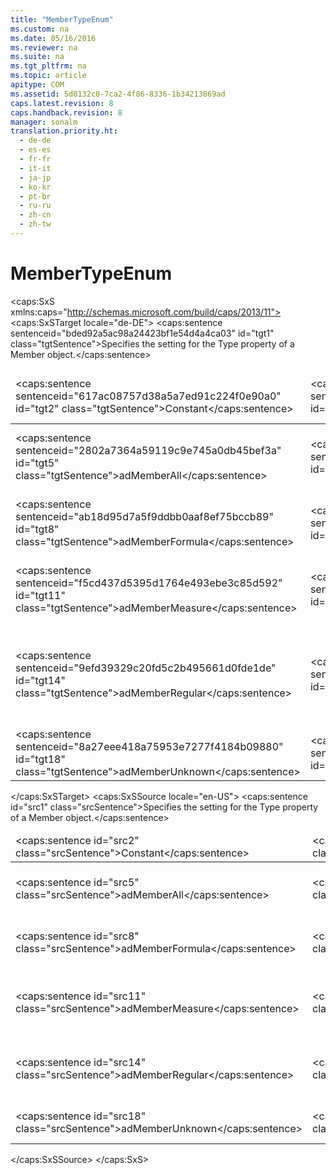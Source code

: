 ```yaml
---
title: "MemberTypeEnum"
ms.custom: na
ms.date: 05/16/2016
ms.reviewer: na
ms.suite: na
ms.tgt_pltfrm: na
ms.topic: article
apitype: COM
ms.assetid: 5d8132c0-7ca2-4f86-8336-1b34213869ad
caps.latest.revision: 8
caps.handback.revision: 8
manager: sonalm
translation.priority.ht: 
  - de-de
  - es-es
  - fr-fr
  - it-it
  - ja-jp
  - ko-kr
  - pt-br
  - ru-ru
  - zh-cn
  - zh-tw
---
```

# MemberTypeEnum
<?xml version="1.0" encoding="utf-8"?>
<caps:SxS xmlns:caps="http://schemas.microsoft.com/build/caps/2013/11">
  <caps:SxSTarget locale="de-DE">
    <developerReferenceWithoutSyntaxDocument xsi:schemaLocation="http://ddue.schemas.microsoft.com/authoring/2003/5 http://dduestorage.blob.core.windows.net/ddueschema/developer.xsd" xmlns="http://ddue.schemas.microsoft.com/authoring/2003/5" xmlns:xlink="http://www.w3.org/1999/xlink" xmlns:xsi="http://www.w3.org/2001/XMLSchema-instance">
      <introduction>
        <para>
          <caps:sentence sentenceid="bded92a5ac98a24423bf1e54d4a4ca03" id="tgt1" class="tgtSentence">Specifies the setting for the <legacyLink xlink:href="34698910-64b9-41d8-8531-9de12f2b1e32">Type</legacyLink> property of a <legacyLink xlink:href="3dedf755-0741-4c3f-8b4e-bff8ff8809c8">Member</legacyLink> object.</caps:sentence>
        </para>
      </introduction>
      <section>
        <content>
          <table>
            <thead>
              <tr>
                <TD>
                  <para>
                    <caps:sentence sentenceid="617ac08757d38a5a7ed91c224f0e90a0" id="tgt2" class="tgtSentence">Constant</caps:sentence>
                  </para>
                </TD>
                <TD>
                  <para>
                    <caps:sentence sentenceid="2063c1608d6e0baf80249c42e2be5804" id="tgt3" class="tgtSentence">Value</caps:sentence>
                  </para>
                </TD>
                <TD>
                  <para>
                    <caps:sentence sentenceid="67daf92c833c41c95db874e18fcb2786" id="tgt4" class="tgtSentence">Description</caps:sentence>
                  </para>
                </TD>
              </tr>
            </thead>
            <tbody>
              <tr>
                <TD>
                  <para>
                    <legacyBold>
                      <caps:sentence sentenceid="2802a7364a59119c9e745a0db45bef3a" id="tgt5" class="tgtSentence">adMemberAll</caps:sentence>
                    </legacyBold>
                  </para>
                </TD>
                <TD>
                  <para>
                    <caps:sentence sentenceid="a87ff679a2f3e71d9181a67b7542122c" id="tgt6" class="tgtSentence">4</caps:sentence>
                  </para>
                </TD>
                <TD>
                  <para>
                    <caps:sentence sentenceid="4a42b2d19f52f0b1ec02084314ec5cdb" id="tgt7" class="tgtSentence">Indicates that the <legacyBold>Member</legacyBold> object represents all members of the level.</caps:sentence>
                  </para>
                </TD>
              </tr>
              <tr>
                <TD>
                  <para>
                    <legacyBold>
                      <caps:sentence sentenceid="ab18d95d7a5f9ddbb0aaf8ef75bccb89" id="tgt8" class="tgtSentence">adMemberFormula</caps:sentence>
                    </legacyBold>
                  </para>
                </TD>
                <TD>
                  <para>
                    <caps:sentence sentenceid="eccbc87e4b5ce2fe28308fd9f2a7baf3" id="tgt9" class="tgtSentence">3</caps:sentence>
                  </para>
                </TD>
                <TD>
                  <para>
                    <caps:sentence sentenceid="261ef3e13072fbe85952a51a23f45964" id="tgt10" class="tgtSentence">Indicates that the <legacyBold>Member</legacyBold> object is calculated using a formula expression.</caps:sentence>
                  </para>
                </TD>
              </tr>
              <tr>
                <TD>
                  <para>
                    <legacyBold>
                      <caps:sentence sentenceid="f5cd437d5395d1764e493ebe3c85d592" id="tgt11" class="tgtSentence">adMemberMeasure</caps:sentence>
                    </legacyBold>
                  </para>
                </TD>
                <TD>
                  <para>
                    <caps:sentence sentenceid="c81e728d9d4c2f636f067f89cc14862c" id="tgt12" class="tgtSentence">2</caps:sentence>
                  </para>
                </TD>
                <TD>
                  <para>
                    <caps:sentence sentenceid="892a85c4c5d619a7596cfe62a924fdb0" id="tgt13" class="tgtSentence">Indicates that the <legacyBold>Member</legacyBold> object belongs to the Measures dimension and represents a quantitative attribute.</caps:sentence>
                  </para>
                </TD>
              </tr>
              <tr>
                <TD>
                  <para>
                    <legacyBold>
                      <caps:sentence sentenceid="9efd39329c20fd5c2b495661d0fde1de" id="tgt14" class="tgtSentence">adMemberRegular</caps:sentence>
                    </legacyBold>
                  </para>
                </TD>
                <TD>
                  <para>
                    <caps:sentence sentenceid="c4ca4238a0b923820dcc509a6f75849b" id="tgt15" class="tgtSentence">1</caps:sentence>
                  </para>
                </TD>
                <TD>
                  <para>
                    <caps:sentence sentenceid="f2519f5b2ce0ab7912c13b0af6ebf9f2" id="tgt16" class="tgtSentence">Default.</caps:sentence>
                    <caps:sentence sentenceid="8f9b50d93292dbb0789df8bb9458aa67" id="tgt17" class="tgtSentence"> Indicates that the <legacyBold>Member</legacyBold> object represents an instance of a business entity.</caps:sentence>
                  </para>
                </TD>
              </tr>
              <tr>
                <TD>
                  <para>
                    <legacyBold>
                      <caps:sentence sentenceid="8a27eee418a75953e7277f4184b09880" id="tgt18" class="tgtSentence">adMemberUnknown</caps:sentence>
                    </legacyBold>
                  </para>
                </TD>
                <TD>
                  <para>
                    <caps:sentence sentenceid="cfcd208495d565ef66e7dff9f98764da" id="tgt19" class="tgtSentence">0</caps:sentence>
                  </para>
                </TD>
                <TD>
                  <para>
                    <caps:sentence sentenceid="074420b2d70509b4347434066d7fbc71" id="tgt20" class="tgtSentence">Cannot determine the type of the member.</caps:sentence>
                  </para>
                </TD>
              </tr>
            </tbody>
          </table>
        </content>
      </section>
      <relatedTopics></relatedTopics>
    </developerReferenceWithoutSyntaxDocument>
  </caps:SxSTarget>
  <caps:SxSSource locale="en-US">
    <developerReferenceWithoutSyntaxDocument xsi:schemaLocation="http://ddue.schemas.microsoft.com/authoring/2003/5 http://dduestorage.blob.core.windows.net/ddueschema/developer.xsd" xmlns="http://ddue.schemas.microsoft.com/authoring/2003/5" xmlns:xlink="http://www.w3.org/1999/xlink" xmlns:xsi="http://www.w3.org/2001/XMLSchema-instance">
      <introduction>
        <para>
          <caps:sentence id="src1" class="srcSentence">Specifies the setting for the <legacyLink xlink:href="34698910-64b9-41d8-8531-9de12f2b1e32">Type</legacyLink> property of a <legacyLink xlink:href="3dedf755-0741-4c3f-8b4e-bff8ff8809c8">Member</legacyLink> object.</caps:sentence>
        </para>
      </introduction>
      <section>
        <content>
          <table>
            <thead>
              <tr>
                <TD>
                  <para>
                    <caps:sentence id="src2" class="srcSentence">Constant</caps:sentence>
                  </para>
                </TD>
                <TD>
                  <para>
                    <caps:sentence id="src3" class="srcSentence">Value</caps:sentence>
                  </para>
                </TD>
                <TD>
                  <para>
                    <caps:sentence id="src4" class="srcSentence">Description</caps:sentence>
                  </para>
                </TD>
              </tr>
            </thead>
            <tbody>
              <tr>
                <TD>
                  <para>
                    <legacyBold>
                      <caps:sentence id="src5" class="srcSentence">adMemberAll</caps:sentence>
                    </legacyBold>
                  </para>
                </TD>
                <TD>
                  <para>
                    <caps:sentence id="src6" class="srcSentence">4</caps:sentence>
                  </para>
                </TD>
                <TD>
                  <para>
                    <caps:sentence id="src7" class="srcSentence">Indicates that the <legacyBold>Member</legacyBold> object represents all members of the level.</caps:sentence>
                  </para>
                </TD>
              </tr>
              <tr>
                <TD>
                  <para>
                    <legacyBold>
                      <caps:sentence id="src8" class="srcSentence">adMemberFormula</caps:sentence>
                    </legacyBold>
                  </para>
                </TD>
                <TD>
                  <para>
                    <caps:sentence id="src9" class="srcSentence">3</caps:sentence>
                  </para>
                </TD>
                <TD>
                  <para>
                    <caps:sentence id="src10" class="srcSentence">Indicates that the <legacyBold>Member</legacyBold> object is calculated using a formula expression.</caps:sentence>
                  </para>
                </TD>
              </tr>
              <tr>
                <TD>
                  <para>
                    <legacyBold>
                      <caps:sentence id="src11" class="srcSentence">adMemberMeasure</caps:sentence>
                    </legacyBold>
                  </para>
                </TD>
                <TD>
                  <para>
                    <caps:sentence id="src12" class="srcSentence">2</caps:sentence>
                  </para>
                </TD>
                <TD>
                  <para>
                    <caps:sentence id="src13" class="srcSentence">Indicates that the <legacyBold>Member</legacyBold> object belongs to the Measures dimension and represents a quantitative attribute.</caps:sentence>
                  </para>
                </TD>
              </tr>
              <tr>
                <TD>
                  <para>
                    <legacyBold>
                      <caps:sentence id="src14" class="srcSentence">adMemberRegular</caps:sentence>
                    </legacyBold>
                  </para>
                </TD>
                <TD>
                  <para>
                    <caps:sentence id="src15" class="srcSentence">1</caps:sentence>
                  </para>
                </TD>
                <TD>
                  <para>
                    <caps:sentence id="src16" class="srcSentence">Default.</caps:sentence>
                    <caps:sentence id="src17" class="srcSentence"> Indicates that the <legacyBold>Member</legacyBold> object represents an instance of a business entity.</caps:sentence>
                  </para>
                </TD>
              </tr>
              <tr>
                <TD>
                  <para>
                    <legacyBold>
                      <caps:sentence id="src18" class="srcSentence">adMemberUnknown</caps:sentence>
                    </legacyBold>
                  </para>
                </TD>
                <TD>
                  <para>
                    <caps:sentence id="src19" class="srcSentence">0</caps:sentence>
                  </para>
                </TD>
                <TD>
                  <para>
                    <caps:sentence id="src20" class="srcSentence">Cannot determine the type of the member.</caps:sentence>
                  </para>
                </TD>
              </tr>
            </tbody>
          </table>
        </content>
      </section>
      <relatedTopics></relatedTopics>
    </developerReferenceWithoutSyntaxDocument>
  </caps:SxSSource>
</caps:SxS>
